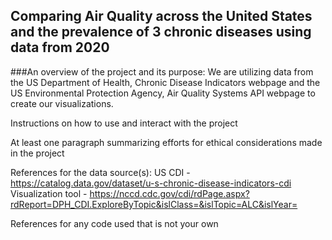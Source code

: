 ## Comparing Air Quality across the United States and the prevalence of 3 chronic diseases using data from 2020

###An overview of the project and its purpose:
We are utilizing data from the US Department of Health, Chronic Disease Indicators webpage and the US Environmental Protection Agency, Air Quality Systems API webpage to create our visualizations.

Instructions on how to use and interact with the project

At least one paragraph summarizing efforts for ethical considerations made in the project

References for the data source(s):
US CDI - https://catalog.data.gov/dataset/u-s-chronic-disease-indicators-cdi
Visualization tool - https://nccd.cdc.gov/cdi/rdPage.aspx?rdReport=DPH_CDI.ExploreByTopic&islClass=&islTopic=ALC&islYear=

References for any code used that is not your own
